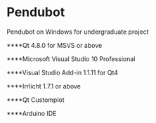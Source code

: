 Pendubot
========

Pendubot on Windows for undergraduate project

****Qt 4.8.0 for MSVS or above

****Microsoft Visual Studio 10 Professional

****Visual Studio Add-in 1.1.11 for Qt4

****Irrlicht 1.7.1 or above

****Qt Customplot

****Arduino IDE
